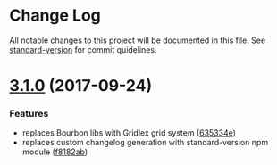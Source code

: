 # Change Log

All notable changes to this project will be documented in this file. See [standard-version](https://github.com/conventional-changelog/standard-version) for commit guidelines.

<a name="3.1.0"></a>
# [3.1.0](https://github.com/itadakimas/jinni/compare/v3.0.1...v3.1.0) (2017-09-24)


### Features

* replaces Bourbon libs with Gridlex grid system ([635334e](https://github.com/itadakimas/jinni/commit/635334e))
* replaces custom changelog generation with standard-version npm module ([f8182ab](https://github.com/itadakimas/jinni/commit/f8182ab))
